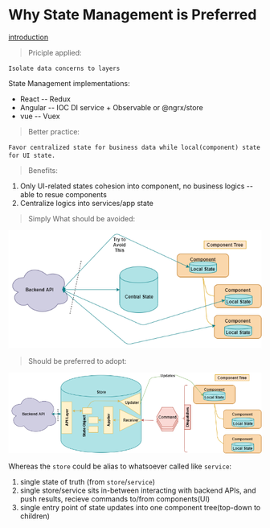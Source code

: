 # Why State Management is Preferred
[introduction][introduction]

>Priciple applied:

    Isolate data concerns to layers

State Management implementations:
* React -- Redux
* Angular -- IOC DI service + Observable or @ngrx/store
* vue -- Vuex

>Better practice:

    Favor centralized state for business data while local(component) state for UI state.

>Benefits:
1. Only UI-related states cohesion into component, no business logics -- able to resue components
1. Centralize logics into services/app state

>Simply What should be avoided:

![Avoid](../res/statemanagement/should_avoid.png)

>Should be preferred to adopt:

![Adopt](../res/statemanagement/should_adopt.png)

Whereas the `store` could be alias to whatsoever called like `service`:
1. single state of truth (from `store`/`service`)
1. single store/service sits in-between interacting with backend APIs, and push results, recieve commands to/from components(UI)
1. single entry point of state updates into one component tree(top-down to children)


[introduction]: https://medium.com/javascript-in-plain-english/the-art-of-the-state-e19816732530